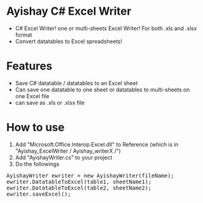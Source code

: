 Ayishay C# Excel Writer
===================
* C# Excel Writer! one or multi-sheets Excel Writer! For both .xls and .xlsx format
* Convert datatables to Excel spreadsheets!


Features
========
* Save C# datatable / datatables to an Excel sheet
* Can save one datatable to one sheet 
  or datatables to multi-sheets on one Excel file
* can save as .xls or .xlsx file


How to use
==========
1. Add "Microsoft.Office.Interop.Excel.dll" to Reference (which is in "Ayishay_ExcelWriter / Ayishay_writerX /")
2. Add "AyishayWriter.cs" to your project
3. Do the followings

<pre>AyishayWriter ewriter = new AyishayWriter(fileName);
ewriter.DatatableToExcel(table1, sheetName1);
ewriter.DatatableToExcel(table2, sheetName2);
ewriter.saveExcel();
</pre>


